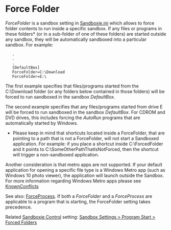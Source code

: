 # Force Folder

_ForceFolder_ is a sandbox setting in [Sandboxie.ini](SandboxieIni) which allows to force folder contents to run inside a specific sandbox. If any files or programs in these folders* (or in a sub-folder of one of these folders) are started outside any sandbox, they will be automatically sandboxed into a particular sandbox. For example:

```
   .
   .
   .
   [DefaultBox]
   ForceFolder=C:\Download
   ForceFolder=E:\
```

The first example specifies that files/programs started from the C:\Download folder (or any folders below contained in those folders) will be forced to run sandboxed in the sandbox _DefaultBox_.

The second example specifies that any files/programs started from drive E will be forced to run sandboxed in the sandbox _DefaultBox_. For CDROM and DVD drives, this includes forcing the _AutoRun_ programs that are automatically started by Windows.

* Please keep in mind that shortcuts located inside a ForceFolder, that are pointing to a path that is not a ForceFolder, will not start a Sandboxed application. For example: if you place a shortcut inside C:\ForcedFolder and it points to C:\SomeOtherPathThatIsNotForced, then the shortcut will trigger a non-sandboxed application.

Another consideration is that metro apps are not supported. If your default application for opening a specific file type is a Windows Metro app (such as Windows 10 photo viewer), the application will launch outside the Sandbox. For more information regarding Windows Metro apps please see [KnownConflicts](KnownConflicts#Windows)

See also: [ForceProcess](ForceProcess). If both a _ForceFolder_ and a _ForceProcess_ are applicable to a program that is starting, the ForceFolder setting takes precedence.

Related [Sandboxie Control](SandboxieControl) setting: [Sandbox Settings > Program Start > Forced Folders](ProgramStartSettings#folder)
